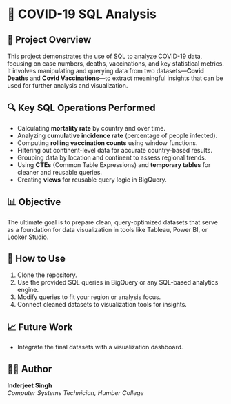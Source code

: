 
# 🦠 COVID-19 SQL Analysis

## 📌 Project Overview
This project demonstrates the use of SQL to analyze COVID-19 data, focusing on case numbers, deaths, vaccinations, and key statistical metrics. It involves manipulating and querying data from two datasets—**Covid Deaths** and **Covid Vaccinations**—to extract meaningful insights that can be used for further analysis and visualization.

## 🔍 Key SQL Operations Performed
- Calculating **mortality rate** by country and over time.
- Analyzing **cumulative incidence rate** (percentage of people infected).
- Computing **rolling vaccination counts** using window functions.
- Filtering out continent-level data for accurate country-based results.
- Grouping data by location and continent to assess regional trends.
- Using **CTEs** (Common Table Expressions) and **temporary tables** for cleaner and reusable queries.
- Creating **views** for reusable query logic in BigQuery.

## 📊 Objective
The ultimate goal is to prepare clean, query-optimized datasets that serve as a foundation for data visualization in tools like Tableau, Power BI, or Looker Studio.

## 🚀 How to Use
1. Clone the repository.
2. Use the provided SQL queries in BigQuery or any SQL-based analytics engine.
3. Modify queries to fit your region or analysis focus.
4. Connect cleaned datasets to visualization tools for insights.

## 📈 Future Work
- Integrate the final datasets with a visualization dashboard.

## 🧑‍💻 Author
**Inderjeet Singh**  
*Computer Systems Technician, Humber College*
